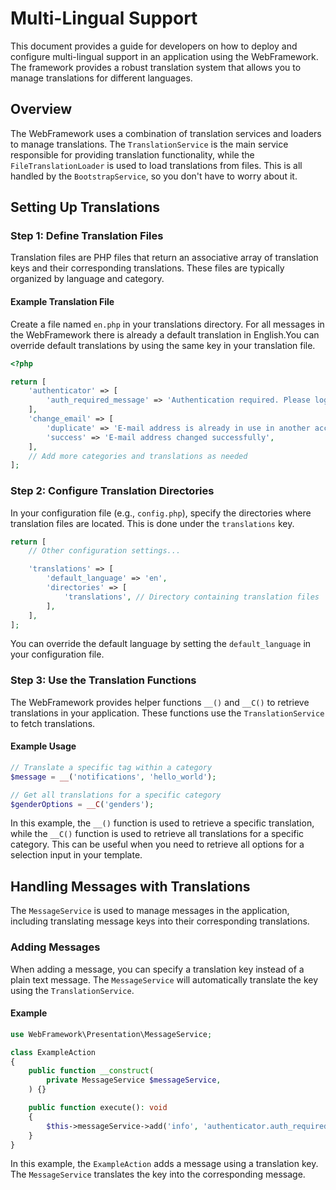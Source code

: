 # Multi-Lingual Support

This document provides a guide for developers on how to deploy and configure multi-lingual support in an application using the WebFramework. The framework provides a robust translation system that allows you to manage translations for different languages.

## Overview

The WebFramework uses a combination of translation services and loaders to manage translations. The `TranslationService` is the main service responsible for providing translation functionality, while the `FileTranslationLoader` is used to load translations from files. This is all handled by the `BootstrapService`, so you don't have to worry about it.

## Setting Up Translations

### Step 1: Define Translation Files

Translation files are PHP files that return an associative array of translation keys and their corresponding translations. These files are typically organized by language and category.

#### Example Translation File

Create a file named `en.php` in your translations directory. For all messages in the WebFramework there is already a default translation in English.You can override default translations by using the same key in your translation file.

~~~php
<?php

return [
    'authenticator' => [
        'auth_required_message' => 'Authentication required. Please login.',
    ],
    'change_email' => [
        'duplicate' => 'E-mail address is already in use in another account',
        'success' => 'E-mail address changed successfully',
    ],
    // Add more categories and translations as needed
];
~~~

### Step 2: Configure Translation Directories

In your configuration file (e.g., `config.php`), specify the directories where translation files are located. This is done under the `translations` key.

~~~php
return [
    // Other configuration settings...

    'translations' => [
        'default_language' => 'en',
        'directories' => [
            'translations', // Directory containing translation files
        ],
    ],
];
~~~

You can override the default language by setting the `default_language` in your configuration file.

### Step 3: Use the Translation Functions

The WebFramework provides helper functions `__()` and `__C()` to retrieve translations in your application. These functions use the `TranslationService` to fetch translations.

#### Example Usage

~~~php
// Translate a specific tag within a category
$message = __('notifications', 'hello_world');

// Get all translations for a specific category
$genderOptions = __C('genders');
~~~

In this example, the `__()` function is used to retrieve a specific translation, while the `__C()` function is used to retrieve all translations for a specific category. This can be useful when you need to retrieve all options for a selection input in your template.

## Handling Messages with Translations

The `MessageService` is used to manage messages in the application, including translating message keys into their corresponding translations.

### Adding Messages

When adding a message, you can specify a translation key instead of a plain text message. The `MessageService` will automatically translate the key using the `TranslationService`.

#### Example

~~~php
use WebFramework\Presentation\MessageService;

class ExampleAction
{
    public function __construct(
        private MessageService $messageService,
    ) {}

    public function execute(): void
    {
        $this->messageService->add('info', 'authenticator.auth_required_message');
    }
}
~~~

In this example, the `ExampleAction` adds a message using a translation key. The `MessageService` translates the key into the corresponding message.
